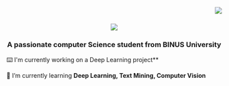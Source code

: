 <img align="right" src="https://visitor-badge.laobi.icu/badge?page_id=WilliamJoyS.WilliamJoyS" />
<h1 align="center">
    <img src="https://readme-typing-svg.herokuapp.com/?font=Montserrat&size=35&center=true&vCenter=true&width=500&height=70&duration=4000&lines=Hi+There!+👋;+I'm+William+Joy!;" />
</h1>

<h3 align="center">A passionate computer Science student from BINUS University</h3>

<div align="left">

 ⌨️ I'm currently working on a Deep Learning project**
 
 🧠 I’m currently learning **Deep Learning, Text Mining, Computer Vision**

 </div>
